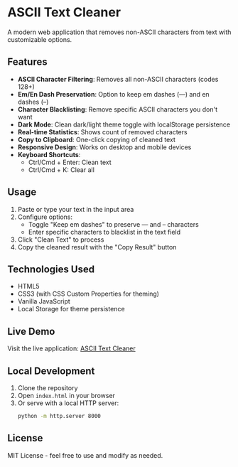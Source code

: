 # ASCII Text Cleaner

A modern web application that removes non-ASCII characters from text with customizable options.

## Features

- **ASCII Character Filtering**: Removes all non-ASCII characters (codes 128+)
- **Em/En Dash Preservation**: Option to keep em dashes (—) and en dashes (–)
- **Character Blacklisting**: Remove specific ASCII characters you don't want
- **Dark Mode**: Clean dark/light theme toggle with localStorage persistence
- **Real-time Statistics**: Shows count of removed characters
- **Copy to Clipboard**: One-click copying of cleaned text
- **Responsive Design**: Works on desktop and mobile devices
- **Keyboard Shortcuts**:
  - Ctrl/Cmd + Enter: Clean text
  - Ctrl/Cmd + K: Clear all

## Usage

1. Paste or type your text in the input area
2. Configure options:
   - Toggle "Keep em dashes" to preserve — and – characters
   - Enter specific characters to blacklist in the text field
3. Click "Clean Text" to process
4. Copy the cleaned result with the "Copy Result" button

## Technologies Used

- HTML5
- CSS3 (with CSS Custom Properties for theming)
- Vanilla JavaScript
- Local Storage for theme persistence

## Live Demo

Visit the live application: [ASCII Text Cleaner](https://p-0001.github.io/text-website/)

## Local Development

1. Clone the repository
2. Open `index.html` in your browser
3. Or serve with a local HTTP server:
   ```bash
   python -m http.server 8000
   ```

## License

MIT License - feel free to use and modify as needed.
